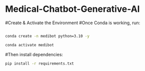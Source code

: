 # Medical-Chatbot-Generative-AI
#Create & Activate the Environment
#Once Conda is working, run:
```bash 

conda create -n medibot python=3.10 -y
```
```bash 
conda activate medibot
```
#Then install dependencies:
```bash 
pip install -r requirements.txt
```